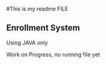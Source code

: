 #This is my readme FILE

## Enrollment System
Using JAVA only

Work on Progress, no running file yet
